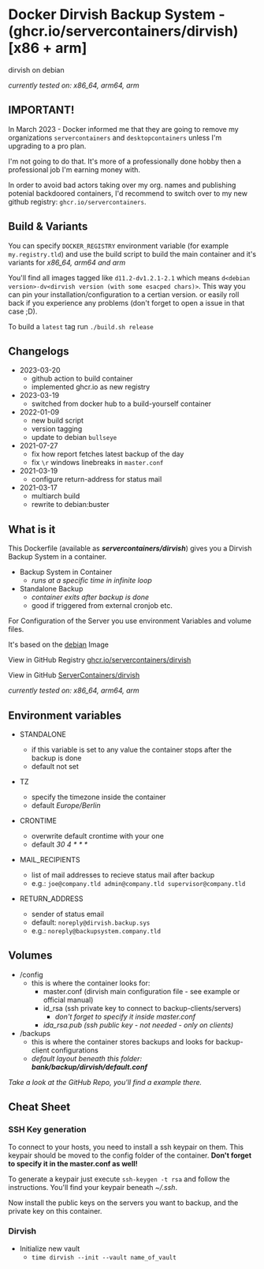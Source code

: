 # Docker Dirvish Backup System - (ghcr.io/servercontainers/dirvish) [x86 + arm]

dirvish on debian

_currently tested on: x86_64, arm64, arm_

## IMPORTANT!

In March 2023 - Docker informed me that they are going to remove my 
organizations `servercontainers` and `desktopcontainers` unless 
I'm upgrading to a pro plan.

I'm not going to do that. It's more of a professionally done hobby then a
professional job I'm earning money with.

In order to avoid bad actors taking over my org. names and publishing potenial
backdoored containers, I'd recommend to switch over to my new github registry: `ghcr.io/servercontainers`.

## Build & Variants

You can specify `DOCKER_REGISTRY` environment variable (for example `my.registry.tld`)
and use the build script to build the main container and it's variants for _x86_64, arm64 and arm_

You'll find all images tagged like `d11.2-dv1.2.1-2.1` which means `d<debian version>-dv<dirvish version (with some esacped chars)>`.
This way you can pin your installation/configuration to a certian version. or easily roll back if you experience any problems
(don't forget to open a issue in that case ;D).

To build a `latest` tag run `./build.sh release`

## Changelogs

* 2023-03-20
    * github action to build container
    * implemented ghcr.io as new registry
* 2023-03-19
    * switched from docker hub to a build-yourself container
* 2022-01-09
    * new build script
    * version tagging
    * update to debian `bullseye`
* 2021-07-27
    * fix how report fetches latest backup of the day
    * fix `\r` windows linebreaks in `master.conf`
* 2021-03-19
    * configure return-address for status mail
* 2021-03-17
    * multiarch build
    * rewrite to debian:buster

## What is it

This Dockerfile (available as ___servercontainers/dirvish___) gives you a Dirvish Backup System in a container.

- Backup System in Container
    - _runs at a specific time in infinite loop_
- Standalone Backup
    - _container exits after backup is done_
    - good if triggered from external cronjob etc.

For Configuration of the Server you use environment Variables and volume files.

It's based on the [debian](https://registry.hub.docker.com/_/debian) Image

View in GitHub Registry [ghcr.io/servercontainers/dirvish](https://ghcr.io/servercontainers/dirvish)

View in GitHub [ServerContainers/dirvish](https://github.com/ServerContainers/dirvish)

_currently tested on: x86_64, arm64, arm_

## Environment variables

- STANDALONE
    - if this variable is set to any value the container stops after the backup is done
    - default not set

- TZ
    - specify the timezone inside the container
    - default _Europe/Berlin_

- CRONTIME
    - overwrite default crontime with your one
    - default _30 4 * * *_

- MAIL_RECIPIENTS
    - list of mail addresses to recieve status mail after backup
    - e.g.: `joe@company.tld admin@company.tld supervisor@company.tld`

- RETURN_ADDRESS
    - sender of status email
    - default: `noreply@dirvish.backup.sys`
    - e.g.: `noreply@backupsystem.company.tld`

## Volumes

- /config
    - this is where the container looks for:
        - master.conf (dirvish main configuration file - see example or official manual)
        - id_rsa (ssh private key to connect to backup-clients/servers)
            - _don't forget to specify it inside master.conf_
        - _ida_rsa.pub (ssh public key - not needed - only on clients)_
- /backups
    - this is where the container stores backups and looks for backup-client configurations
    - _default layout beneath this folder:_ ___bank/backup/dirvish/default.conf___

_Take a look at the GitHub Repo, you'll find a example there._

## Cheat Sheet

### SSH Key generation

To connect to your hosts, you need to install a ssh keypair on them. This keypair should be moved to the config folder of the container. __Don't forget to specify it in the master.conf as well!__

To generate a keypair just execute `ssh-keygen -t rsa` and follow the instructions. You'll find your keypair beneath _~/.ssh_.

Now install the public keys on the servers you want to backup, and the private key on this container.

### Dirvish

- Initialize new vault
    - `time dirvish --init --vault name_of_vault`
